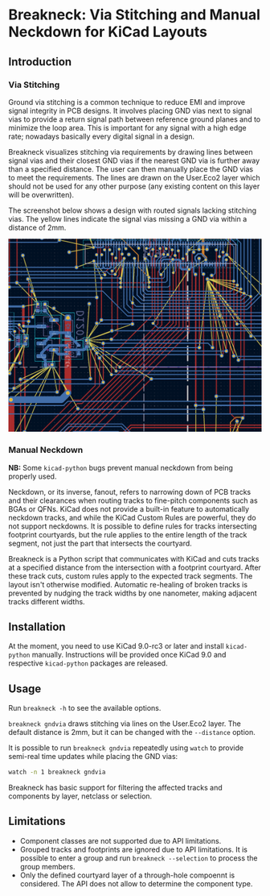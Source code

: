 # Breakneck: Via Stitching and Manual Neckdown for KiCad Layouts

## Introduction

### Via Stitching

Ground via stitching is a common technique to reduce EMI and improve signal integrity in PCB designs. It involves placing GND vias next to signal vias to provide a return signal
path between reference ground planes and to minimize the loop area. This is important
for any signal with a high edge rate; nowadays basically every digital signal in a design.

Breakneck visualizes stitching via requirements by drawing lines between signal vias and their closest GND vias if the nearest GND via is further away than a specified distance. The user can then manually place the GND vias to meet the requirements. The lines are drawn on the User.Eco2 layer which should not be used for any other purpose (any existing content on this layer will be overwritten).

The screenshot below shows a design with routed signals lacking stitching vias. The yellow lines indicate the signal vias missing a GND via within a distance of 2mm.

![Stitching Vias](https://github.com/hatlabs/breakneck/blob/main/stitching-via-screenshot.png?raw=true)

### Manual Neckdown

**NB:** Some `kicad-python` bugs prevent manual neckdown from being properly used.

Neckdown, or its inverse, fanout, refers to narrowing down of PCB tracks and their clearances when routing tracks to
fine-pitch components such as BGAs or QFNs. KiCad does not provide a built-in feature to automatically neckdown tracks,
and while the KiCad Custom Rules are powerful, they do not support neckdowns. It is possible to define rules for
tracks intersecting footprint courtyards, but the rule applies to the entire length of the track segment, not just the
part that intersects the courtyard.

Breakneck is a Python script that communicates with KiCad and cuts tracks at a specified distance from the intersection with a footprint courtyard.
After these track cuts, custom rules apply to the expected track segments. The layout isn't otherwise modified.
Automatic re-healing of broken tracks is prevented by nudging the track widths by one nanometer, making adjacent
tracks different widths.

## Installation

At the moment, you need to use KiCad 9.0-rc3 or later and install `kicad-python` manually. Instructions will be provided once KiCad 9.0 and respective `kicad-python` packages are released.

## Usage

Run `breakneck -h` to see the available options.

`breakneck gndvia` draws stitching via lines on the User.Eco2 layer. The default distance is 2mm, but it can be changed with the `--distance` option.

It is possible to run `breakneck gndvia` repeatedly using `watch` to provide semi-real time updates while placing the GND vias:

```bash
watch -n 1 breakneck gndvia
```

Breakneck has basic support for filtering the affected tracks and components by layer, netclass or selection.

## Limitations

- Component classes are not supported due to API limitations.
- Grouped tracks and footprints are ignored due to API limitations. It is possible to enter a group and
  run `breakneck --selection` to process the group members.
- Only the defined courtyard layer of a through-hole compoennt is considered. The API does not allow to
  determine the component type.
